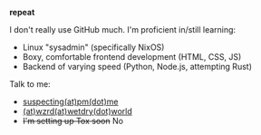 **repeat**

I don't really use GitHub much. I'm proficient in/still learning:
* Linux "sysadmin" (specifically NixOS)
* Boxy, comfortable frontend development (HTML, CSS, JS)
* Backend of varying speed (Python, Node.js, attempting Rust)

Talk to me:
* [suspecting(at)pm(dot)me](mailto:suspctng@pm.me)
* [(at)wzrd(at)wetdry(dot)world](https://wetdry.world/@wzrd)
* ~~I'm setting up Tox soon~~ No
